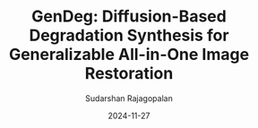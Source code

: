 ---
layout: post
image: /images/gendeg.png
authors: "<strong>Sudarshan Rajagopalan</strong>, Nithin Gopalakrishnan Nair, Jay N. Paranjape, Vishal M. Patel"
title: "GenDeg: Diffusion-Based Degradation Synthesis for Generalizable All-in-One Image Restoration"
categories: "research"
# excerpt: 'In this work, we explore the usage of diffusion models as a degradation synthesis pipeline for improving the generalizability of image restoration models.'
date: 2024-11-27
venue: 'arXiv. <i>Under Review</i>'
website: 'https://sudraj2002.github.io/gendegpage/'
author: "Sudarshan Rajagopalan"
arxiv: 
code: 
---